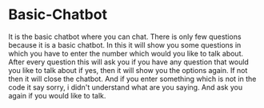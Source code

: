 # Basic-Chatbot
It is the basic chatbot where you can chat.
There is only few questions because it is a basic chatbot.
In this it will show you some questions in which you have to enter the number which would you like to talk about.
After every question this will ask you if you have any question that would you like to talk about if yes, then it will show you the options again. If not then it will close the chatbot.
And if you enter something which is not in the code it say sorry, i didn't understand what are you saying. And ask you again if you would like to talk.
